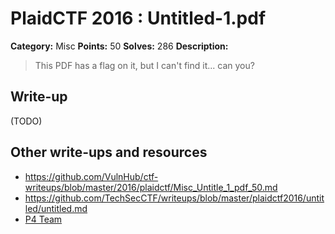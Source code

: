 # PlaidCTF 2016 : Untitled-1.pdf

**Category:** Misc
**Points:** 50
**Solves:** 286
**Description:**

> This PDF has a flag on it, but I can't find it... can you?

## Write-up

(TODO)

## Other write-ups and resources

* <https://github.com/VulnHub/ctf-writeups/blob/master/2016/plaidctf/Misc_Untitle_1_pdf_50.md>
* https://github.com/TechSecCTF/writeups/blob/master/plaidctf2016/untitled/untitled.md
* [P4 Team](https://github.com/p4-team/ctf/tree/master/2016-04-15-plaid-ctf/misc_untitled)
